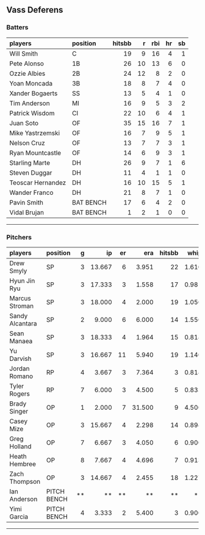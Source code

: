 ## Vass Deferens

### Batters

 
|players           |position  | hitsbb|  r| rbi| hr| sb| 
|:-----------------|:---------|------:|--:|---:|--:|--:| 
|Will Smith        |C         |     19|  9|  16|  4|  1| 
|Pete Alonso       |1B        |     26| 10|  13|  6|  0| 
|Ozzie Albies      |2B        |     24| 12|   8|  2|  0| 
|Yoan Moncada      |3B        |     18|  8|   7|  4|  0| 
|Xander Bogaerts   |SS        |     13|  5|   4|  1|  0| 
|Tim Anderson      |MI        |     16|  9|   5|  3|  2| 
|Patrick Wisdom    |CI        |     22| 10|   6|  4|  1| 
|Juan Soto         |OF        |     35| 15|  16|  7|  1| 
|Mike Yastrzemski  |OF        |     16|  7|   9|  5|  1| 
|Nelson Cruz       |OF        |     13|  7|   7|  3|  1| 
|Ryan Mountcastle  |OF        |     14|  6|   9|  3|  1| 
|Starling Marte    |DH        |     26|  9|   7|  1|  6| 
|Steven Duggar     |DH        |     11|  4|   1|  1|  0| 
|Teoscar Hernandez |DH        |     16| 10|  15|  5|  1| 
|Wander Franco     |DH        |     21|  8|   7|  1|  0| 
|Pavin Smith       |BAT BENCH |     17|  6|   4|  2|  0| 
|Vidal Brujan      |BAT BENCH |      1|  2|   1|  0|  0| 


* * *

### Pitchers

 
|players         |position    |  g|     ip| er|    era| hitsbb|  whip| so|  w| sv| 
|:---------------|:-----------|--:|------:|--:|------:|------:|-----:|--:|--:|--:| 
|Drew Smyly      |SP          |  3| 13.667|  6|  3.951|     22| 1.610| 15|  0|  0| 
|Hyun Jin Ryu    |SP          |  3| 17.333|  3|  1.558|     17| 0.981| 13|  2|  0| 
|Marcus Stroman  |SP          |  3| 18.000|  4|  2.000|     19| 1.056| 14|  1|  0| 
|Sandy Alcantara |SP          |  2|  9.000|  6|  6.000|     14| 1.556|  8|  1|  0| 
|Sean Manaea     |SP          |  3| 18.333|  4|  1.964|     15| 0.818| 29|  2|  0| 
|Yu Darvish      |SP          |  3| 16.667| 11|  5.940|     19| 1.140| 17|  0|  0| 
|Jordan Romano   |RP          |  4|  3.667|  3|  7.364|      3| 0.818|  4|  0|  2| 
|Tyler Rogers    |RP          |  7|  6.000|  3|  4.500|      5| 0.833|  8|  1|  1| 
|Brady Singer    |OP          |  1|  2.000|  7| 31.500|      9| 4.500|  1|  0|  0| 
|Casey Mize      |OP          |  3| 15.667|  4|  2.298|     14| 0.894| 10|  1|  0| 
|Greg Holland    |OP          |  7|  6.667|  3|  4.050|      6| 0.900|  7|  0|  2| 
|Heath Hembree   |OP          |  8|  7.667|  4|  4.696|      7| 0.913| 10|  0|  2| 
|Zach Thompson   |OP          |  3| 14.667|  4|  2.455|     18| 1.227| 10|  0|  0| 
|Ian Anderson    |PITCH BENCH | **|     **| **|     **|     **|    **| **| **| **| 
|Yimi Garcia     |PITCH BENCH |  4|  3.333|  2|  5.400|      3| 0.900|  2|  0|  2| 


* * *


